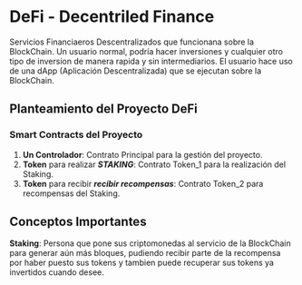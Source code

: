
# DeFi - Decentriled Finance

Servicios Financiaeros Descentralizados que funcionana sobre la BlockChain.
Un usuario normal, podría hacer inversiones y cualquier otro tipo de inversion de manera
rapida y sin intermediarios.
El usuario hace uso de una dApp (Aplicación Descentralizada) que se ejecutan sobre la BlockChain.


## Planteamiento del Proyecto DeFi

### Smart Contracts del Proyecto

1. **Un Controlador**: Contrato Principal para la gestión del proyecto.
2. **Token** para realizar **_STAKING_**: Contrato Token_1 para la realización del Staking.
3. **Token** para recibir **_recibir recompensas_**: Contrato Token_2 para recompensas del Staking.


## Conceptos Importantes
**Staking**: Persona que pone sus criptomonedas al servicio de la BlockChain para generar aún más
bloques, pudiendo recibir parte de la recompensa por haber puesto sus tokens y tambien puede 
recuperar sus tokens ya invertidos cuando desee.